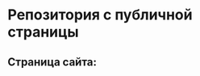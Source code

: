 # Репозитория с публичной страницы

## Страница сайта:
<!-- Здесь будет ссылка на публичную страницу -->